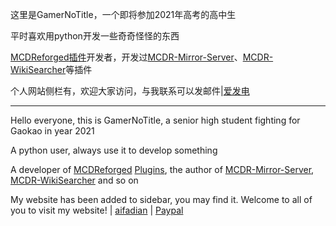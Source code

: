 这里是GamerNoTitle，一个即将参加2021年高考的高中生

平时喜欢用python开发一些奇奇怪怪的东西

[MCDReforged](https://github.com/Fallen-Breath/MCDReforged)[插件](https://github.com/MCDReforged-Plugins)开发者，开发过[MCDR-Mirror-Server](https://github.com/GamerNoTitle/MCDR-Mirror-Server)、[MCDR-WikiSearcher](https://github.com/GamerNoTitle/MCDR-WikiSearcher)等插件

个人网站侧栏有，欢迎大家访问，与我联系可以发邮件|[爱发电](https://afdian.net/@GamerNoTitle)

---

Hello everyone, this is GamerNoTitle, a senior high student fighting for Gaokao in year 2021

A python user, always use it to develop something

A developer of [MCDReforged](https://github.com/Fallen-Breath/MCDReforged) [Plugins](https://github.com/MCDReforged-Plugins), the author of [MCDR-Mirror-Server](https://github.com/GamerNoTitle/MCDR-Mirror-Server), [MCDR-WikiSearcher](https://github.com/GamerNoTitle/MCDR-WikiSearcher) and so on

My website has been added to sidebar, you may find it. Welcome to all of you to visit my website! | [aifadian](https://afdian.net/@GamerNoTitle) | [Paypal](https://paypal.me/GamerNoTitle)